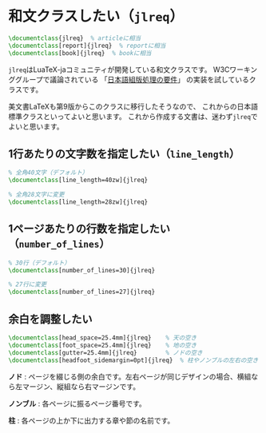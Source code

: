# 和文クラスしたい（`jlreq`）

```latex
\documentclass{jlreq}  % articleに相当
\documentclass[report]{jlreq}  % reportに相当
\documentclass[book]{jlreq}  % bookに相当
```

`jlreq`はLuaTeX-jaコミュニティが開発している和文クラスです。
W3Cワーキンググループで議論されている
「[日本語組版処理の要件](https://www.w3.org/TR/jlreq/)」
の実装を試しているクラスです。

美文書LaTeXも第9版からこのクラスに移行したそうなので、
これからの日本語標準クラスといってよいと思います。
これから作成する文書は、迷わず`jlreq`でよいと思います。

## 1行あたりの文字数を指定したい（`line_length`）

```latex
% 全角40文字（デフォルト）
\documentclass[line_length=40zw]{jlreq}

% 全角28文字に変更
\documentclass[line_length=28zw]{jlreq}
```

## 1ページあたりの行数を指定したい（`number_of_lines`）

```latex
% 30行（デフォルト）
\documentclass[number_of_lines=30]{jlreq}

% 27行に変更
\documentclass[number_of_lines=27]{jlreq}
```

## 余白を調整したい

```latex
\documentclass[head_space=25.4mm]{jlreq}    % 天の空き
\documentclass[foot_space=25.4mm]{jlreq}    % 地の空き
\documentclass[gutter=25.4mm]{jlreq}        % ノドの空き
\documentclass[headfoot_sidemargin=0pt]{jlreq}  % 柱やノンブルの左右の空き
```

**ノド**
:   ページを綴じる側の余白です。左右ページが同じデザインの場合、横組なら左マージン、縦組なら右マージンです。

**ノンブル**
:   各ページに振るページ番号です。

**柱**
:   各ページの上か下に出力する章や節の名前です。
